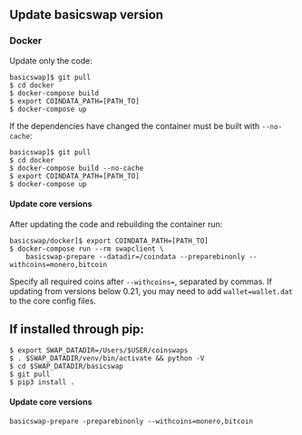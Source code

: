 
## Update basicswap version

### Docker

Update only the code:

    basicswap]$ git pull
    $ cd docker
    $ docker-compose build
    $ export COINDATA_PATH=[PATH_TO]
    $ docker-compose up

If the dependencies have changed the container must be built with `--no-cache`:

    basicswap]$ git pull
    $ cd docker
    $ docker-compose build --no-cache
    $ export COINDATA_PATH=[PATH_TO]
    $ docker-compose up


#### Update core versions

After updating the code and rebuilding the container run:

    basicswap/docker]$ export COINDATA_PATH=[PATH_TO]
    $ docker-compose run --rm swapclient \
        basicswap-prepare --datadir=/coindata --preparebinonly --withcoins=monero,bitcoin


Specify all required coins after `--withcoins=`, separated by commas.
If updating from versions below 0.21, you may need to add `wallet=wallet.dat` to the core config files.


## If installed through pip:

    $ export SWAP_DATADIR=/Users/$USER/coinswaps
    $ . $SWAP_DATADIR/venv/bin/activate && python -V
    $ cd $SWAP_DATADIR/basicswap
    $ git pull
    $ pip3 install .


#### Update core versions

    basicswap-prepare -preparebinonly --withcoins=monero,bitcoin
